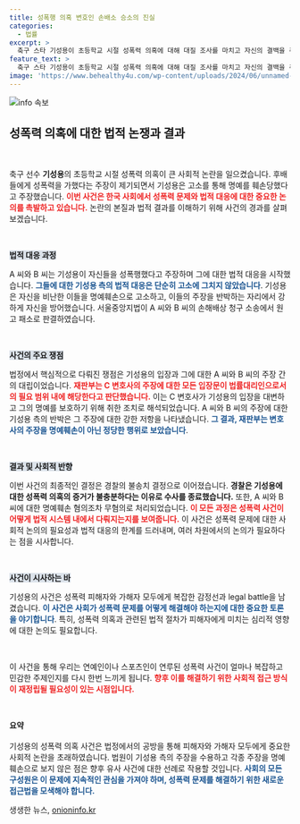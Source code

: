 ```yaml
---
title: 성폭행 의혹 변호인 손배소 승소의 진실
categories:
  - 법률
excerpt: >
  축구 스타 기성용이 초등학교 시절 성폭력 의혹에 대해 대질 조사를 마치고 자신의 결백을 주장한 가운데, 의혹을 제기한 이들이 손해배상 청구 소송에서 패소했습니다. 판결은 명예 훼손이 아닌 법률 대리인의 의견 표현으로 판단되었습니다. 클릭하면 더 많은 진실을 확인하세요!
feature_text: >
  축구 스타 기성용이 초등학교 시절 성폭력 의혹에 대해 대질 조사를 마치고 자신의 결백을 주장한 가운데, 의혹을 제기한 이들이 손해배상 청구 소송에서 패소했습니다. 판결은 명예 훼손이 아닌 법률 대리인의 의견 표현으로 판단되었습니다. 클릭하면 더 많은 진실을 확인하세요!
image: 'https://www.behealthy4u.com/wp-content/uploads/2024/06/unnamed-file.png'
---
```


<p><img src="https://www.behealthy4u.com/wp-content/uploads/2024/06/unnamed-file.png" alt="info 속보" /></p>

<h2 data-ke-size="size26">성폭력 의혹에 대한 법적 논쟁과 결과</h2>

<p data-ke-size="size16">&nbsp;</p>

<p>축구 선수 <b>기성용</b>의 초등학교 시절 성폭력 의혹이 큰 사회적 논란을 일으켰습니다. 후배들에게 성폭력을 가했다는 주장이 제기되면서 기성용은 고소를 통해 명예를 훼손당했다고 주장했습니다. <b><span style="color: #ee2323;">이번 사건은 한국 사회에서 성폭력 문제와 법적 대응에 대한 중요한 논의를 촉발하고 있습니다.</span></b> 논란의 본질과 법적 결과를 이해하기 위해 사건의 경과를 살펴보겠습니다. </p>

<p data-ke-size="size16">&nbsp;</p>

<p><b><span style="background-color: #21538527;">법적 대응 과정</span></b></p>

<p>A 씨와 B 씨는 기성용이 자신들을 성폭행했다고 주장하며 그에 대한 법적 대응을 시작했습니다. <b><span style="color: #1a5490;">그들에 대한 기성용 측의 법적 대응은 단순히 고소에 그치지 않았습니다</span></b>. 기성용은 자신을 비난한 이들을 명예훼손으로 고소하고, 이들의 주장을 반박하는 자리에서 강하게 자신을 방어했습니다. 서울중앙지법이 A 씨와 B 씨의 손해배상 청구 소송에서 원고 패소로 판결하였습니다. </p>

<p data-ke-size="size16">&nbsp;</p>

<p><b><span style="background-color: #21538527;">사건의 주요 쟁점</span></b></p>

<p>법정에서 핵심적으로 다뤄진 쟁점은 기성용의 입장과 그에 대한 A 씨와 B 씨의 주장 간의 대립이었습니다. <b><span style="color: #ee2323;">재판부는 C 변호사의 주장에 대한 모든 입장문이 법률대리인으로서의 필요 범위 내에 해당한다고 판단했습니다.</span></b> 이는 C 변호사가 기성용의 입장을 대변하고 그의 명예를 보호하기 위해 취한 조치로 해석되었습니다. A 씨와 B 씨의 주장에 대한 기성용 측의 반박은 그 주장에 대한 강한 저항을 나타냈습니다. <b><span style="color: #1a5490;">그 결과, 재판부는 변호사의 주장을 명예훼손이 아닌 정당한 행위로 보았습니다</span></b>.</p>

<p data-ke-size="size16">&nbsp;</p>

<p><b><span style="background-color: #21538527;">결과 및 사회적 반향</span></b></p>

<p>이번 사건의 최종적인 결정은 경찰의 불송치 결정으로 이어졌습니다. <b>경찰은 기성용에 대한 성폭력 의혹의 증거가 불충분하다는 이유로 수사를 종료했습니다.</b> 또한, A 씨와 B 씨에 대한 명예훼손 혐의조차 무혐의로 처리되었습니다. <b><span style="color: #ee2323;">이 모든 과정은 성폭력 사건이 어떻게 법적 시스템 내에서 다뤄지는지를 보여줍니다.</span></b> 이 사건은 성폭력 문제에 대한 사회적 논의의 필요성과 법적 대응의 한계를 드러내며, 여러 차원에서의 논의가 필요하다는 점을 시사합니다.</p>

<p data-ke-size="size16">&nbsp;</p>

<p><b><span style="background-color: #21538527;">사건이 시사하는 바</span></b></p>

<p>기성용의 사건은 성폭력 피해자와 가해자 모두에게 복잡한 감정선과 legal battle을 남겼습니다. <b><span style="color: #1a5490;">이 사건은 사회가 성폭력 문제를 어떻게 해결해야 하는지에 대한 중요한 토론을 야기합니다</span></b>. 특히, 성폭력 의혹과 관련된 법적 절차가 피해자에게 미치는 심리적 영향에 대한 논의도 필요합니다.</p>

<p data-ke-size="size16">&nbsp;</p>

<p>이 사건을 통해 우리는 연예인이나 스포츠인이 연루된 성폭력 사건이 얼마나 복잡하고 민감한 주제인지를 다시 한번 느끼게 됩니다. <b><span style="color: #ee2323;">향후 이를 해결하기 위한 사회적 접근 방식이 재정립될 필요성이 있는 시점입니다.</span></b></p>

<p data-ke-size="size16">&nbsp;</p>

<p><b><summary>요약</summary></b><br />
기성용의 성폭력 의혹 사건은 법정에서의 공방을 통해 피해자와 가해자 모두에게 중요한 사회적 논란을 초래하였습니다. 법원이 기성용 측의 주장을 수용하고 각종 주장을 명예훼손으로 보지 않은 점은 향후 유사 사건에 대한 선례로 작용할 것입니다. <b><span style="color: #1a5490;">사회의 모든 구성원은 이 문제에 지속적인 관심을 가져야 하며, 성폭력 문제를 해결하기 위한 새로운 접근법을 모색해야 합니다.</span></b></p>
생생한 뉴스, <a href="https://onioninfo.kr" rel="dofollow">onioninfo.kr</a>


